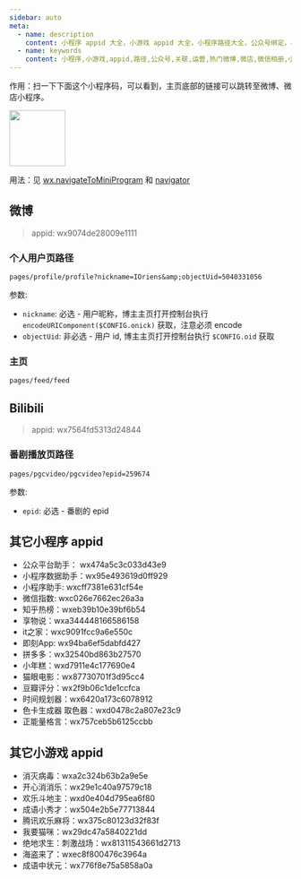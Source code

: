 ```yaml
---
sidebar: auto
meta:
  - name: description
    content: 小程序 appid 大全，小游戏 appid 大全，小程序路径大全，公众号绑定，小程序绑定，小程序引流
  - name: keywords
    content: 小程序,小游戏,appid,路径,公众号,关联,运营,热门微博,微店,微信相册,小程序引流
---
```



作用：扫一下下面这个小程序码，可以看到，主页底部的链接可以跳转至微博、微店小程序。

<img src="https://ws1.sinaimg.cn/large/005v6Imcly1g1avtg1916j309k09k0uc.jpg" width="100">

用法：见 [wx.navigateToMiniProgram](https://developers.weixin.qq.com/miniprogram/dev/api/wx.navigateToMiniProgram.html) 和 [navigator](https://developers.weixin.qq.com/miniprogram/dev/component/navigator.html?search-key=navigator)

## 微博

> appid: wx9074de28009e1111

### 个人用户页路径
```
pages/profile/profile?nickname=IOriens&amp;objectUid=5040331056
```

参数:
- `nickname`: 必选 - 用户昵称，博主主页打开控制台执行 `encodeURIComponent($CONFIG.onick)` 获取，注意必须 encode
- `objectUid`: 非必选 - 用户 id, 博主主页打开控制台执行 `$CONFIG.oid` 获取

### 主页

```
pages/feed/feed
```

## Bilibili

> appid: wx7564fd5313d24844

### 番剧播放页路径
```
pages/pgcvideo/pgcvideo?epid=259674
```
参数:
- `epid`: 必选 - 番剧的 epid

## 其它小程序 appid

- 公众平台助手： wx474a5c3c033d43e9
- 小程序数据助手：wx95e493619d0ff929
- 小程序助手: wxcff7381e631cf54e
- 微信指数: wxc026e7662ec26a3a
- 知乎热榜：wxeb39b10e39bf6b54
- 享物说：wxa344448166586158
- it之家：wxc9091fcc9a6e550c
- 即刻App: wx94ba6ef5dabfd427
- 拼多多：wx32540bd863b27570
- 小年糕：wxd7911e4c177690e4
- 猫眼电影：wx87730701f3d95cc4
- 豆瓣评分：wx2f9b06c1de1ccfca
- 时间规划器：wx6420a173c6078912
- 色卡生成器 取色器：wxd0478c2a807e23c9
- 正能量格言：wx757ceb5b6125ccbb

## 其它小游戏 appid

- 消灭病毒：wxa2c324b63b2a9e5e
- 开心消消乐：wx29e1c40a97579c18
- 欢乐斗地主：wxd0e404d795ea6f80
- 成语小秀才：wx504e2b5e77713844
- 腾讯欢乐麻将：wx375c80123d32f83f
- 我要猫咪：wx29dc47a5840221dd
- 绝地求生：刺激战场：wx81311543661d2713
- 海盗来了：wxec8f800476c3964a
- 成语中状元：wx776f8e75a5858a0a
